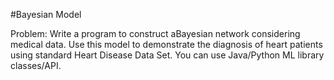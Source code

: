 #Bayesian Model

Problem: Write a program to construct aBayesian network considering medical data. Use this model to demonstrate the diagnosis of heart patients using standard Heart Disease Data Set. You can use Java/Python ML library classes/API.